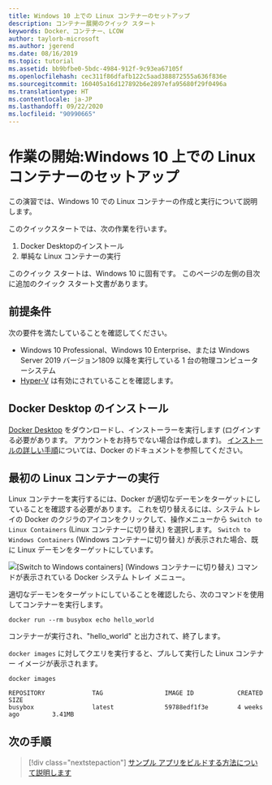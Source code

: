 ```yaml
---
title: Windows 10 上での Linux コンテナーのセットアップ
description: コンテナー展開のクイック スタート
keywords: Docker、コンテナー、LCOW
author: taylorb-microsoft
ms.author: jgerend
ms.date: 08/16/2019
ms.topic: tutorial
ms.assetid: bb9bfbe0-5bdc-4984-912f-9c93ea67105f
ms.openlocfilehash: cec311f86dfafb122c5aad388872555a636f836e
ms.sourcegitcommit: 160405a16d127892b6e2897efa95680f29f0496a
ms.translationtype: HT
ms.contentlocale: ja-JP
ms.lasthandoff: 09/22/2020
ms.locfileid: "90990665"
---
```

# <a name="get-started-set-up-linux-containers-on-windows-10"></a>作業の開始:Windows 10 上での Linux コンテナーのセットアップ

この演習では、Windows 10 での Linux コンテナーの作成と実行について説明します。

このクイックスタートでは、次の作業を行います。

1. Docker Desktopのインストール
2. 単純な Linux コンテナーの実行

このクイック スタートは、Windows 10 に固有です。 このページの左側の目次に追加のクイック スタート文書があります。

## <a name="prerequisites"></a>前提条件

次の要件を満たしていることを確認してください。
- Windows 10 Professional、Windows 10 Enterprise、または Windows Server 2019 バージョン1809 以降を実行している 1 台の物理コンピューターシステム
- [Hyper-V](/virtualization/hyper-v-on-windows/reference/hyper-v-requirements) は有効にされていることを確認します。

## <a name="install-docker-desktop"></a>Docker Desktop のインストール

[Docker Desktop](https://store.docker.com/editions/community/docker-ce-desktop-windows) をダウンロードし、インストーラーを実行します (ログインする必要があります。 アカウントをお持ちでない場合は作成します)。 [インストールの詳しい手順](https://docs.docker.com/docker-for-windows/install)については、Docker のドキュメントを参照してください。

## <a name="run-your-first-linux-container"></a>最初の Linux コンテナーの実行

Linux コンテナーを実行するには、Docker が適切なデーモンをターゲットにしていることを確認する必要があります。 これを切り替えるには、システム トレイの Docker のクジラのアイコンをクリックして、操作メニューから `Switch to Linux Containers` (Linux コンテナーに切り替え) を選択します。 `Switch to Windows Containers` (Windows コンテナーに切り替え) が表示された場合、既に Linux デーモンをターゲットにしています。

![[Switch to Windows containers] (Windows コンテナーに切り替え) コマンドが表示されている Docker システム トレイ メニュー。](./media/switchDaemon.png)

適切なデーモンをターゲットにしていることを確認したら、次のコマンドを使用してコンテナーを実行します。

```console
docker run --rm busybox echo hello_world
```

コンテナーが実行され、"hello_world" と出力されて、終了します。

`docker images` に対してクエリを実行すると、プルして実行した Linux コンテナー イメージが表示されます。

```console
docker images

REPOSITORY             TAG                 IMAGE ID            CREATED             SIZE
busybox                latest              59788edf1f3e        4 weeks ago         3.41MB
```

## <a name="next-steps"></a>次の手順

> [!div class="nextstepaction"]
> [サンプル アプリをビルドする方法について説明します](./building-sample-app.md)